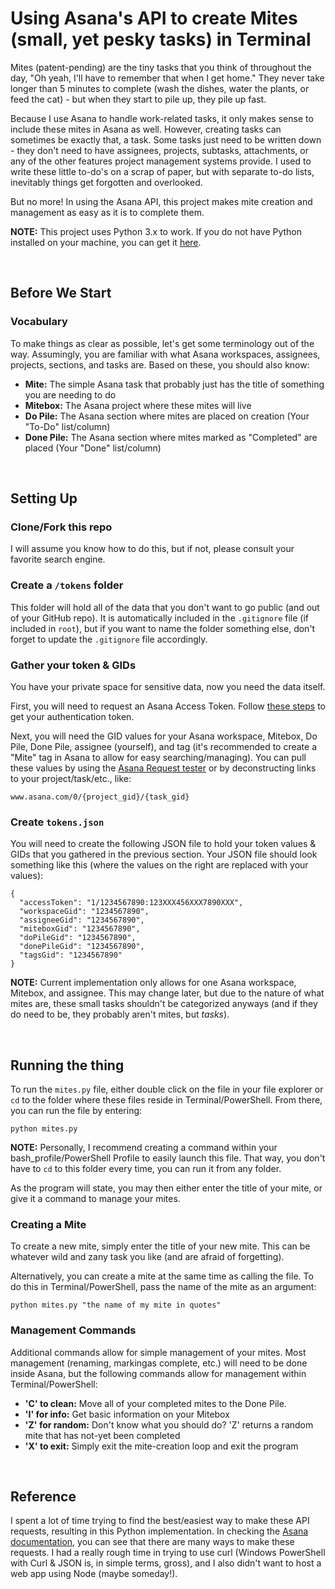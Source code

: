 # Using Asana's API to create Mites (small, yet pesky tasks) in Terminal

Mites (patent-pending) are the tiny tasks that you think of throughout the day, "Oh yeah, I'll have to remember that when I get home." They never take longer than 5 minutes to complete (wash the dishes, water the plants, or feed the cat) - but when they start to pile up, they pile up fast.

Because I use Asana to handle work-related tasks, it only makes sense to include these mites in Asana as well. However, creating tasks can sometimes be exactly that, a task. Some tasks just need to be written down - they don't need to have assignees, projects, subtasks, attachments, or any of the other features project management systems provide. I used to write these little to-do's on a scrap of paper, but with separate to-do lists, inevitably things get forgotten and overlooked.

But no more! In using the Asana API, this project makes mite creation and management as easy as it is to complete them. 

**NOTE:** This project uses Python 3.x to work. If you do not have Python installed on your machine, you can get it [here](https://www.python.org/downloads/).

<br>

## Before We Start

### Vocabulary

To make things as clear as possible, let's get some terminology out of the way. Assumingly, you are familiar with what Asana workspaces, assignees, projects, sections, and tasks are. Based on these, you should also know:

- **Mite:** The simple Asana task that probably just has the title of something you are needing to do
- **Mitebox:** The Asana project where these mites will live
- **Do Pile:** The Asana section where mites are placed on creation (Your "To-Do" list/column)
- **Done Pile:** The Asana section where mites marked as "Completed" are placed (Your "Done" list/column)

<br>

## Setting Up

### Clone/Fork this repo

I will assume you know how to do this, but if not, please consult your favorite search engine.

### Create a `/tokens` folder

This folder will hold all of the data that you don't want to go public (and out of your GitHub repo). It is automatically included in the `.gitignore` file (if included in `root`), but if you want to name the folder something else, don't forget to update the `.gitignore` file accordingly.

### Gather your token & GIDs

You have your private space for sensitive data, now you need the data itself.

First, you will need to request an Asana Access Token. Follow [these steps](https://developers-legacy.asana.com/docs/personal-access-token) to get your authentication token.

Next, you will need the GID values for your Asana workspace, Mitebox, Do Pile, Done Pile, assignee (yourself), and tag (it's recommended to create a "Mite" tag in Asana to allow for easy searching/managing). You can pull these values by using the [Asana Request tester](https://developers.asana.com/reference/createtask) or by deconstructing links to your project/task/etc., like:

```
www.asana.com/0/{project_gid}/{task_gid}
```

### Create `tokens.json`

You will need to create the following JSON file to hold your token values & GIDs that you gathered in the previous section. Your JSON file should look something like this (where the values on the right are replaced with your values):

```
{
  "accessToken": "1/1234567890:123XXX456XXX7890XXX",
  "workspaceGid": "1234567890",
  "assigneeGid": "1234567890",
  "miteboxGid": "1234567890",
  "doPileGid": "1234567890",
  "donePileGid": "1234567890",
  "tagsGid": "1234567890"
}
```

**NOTE:** Current implementation only allows for one Asana workspace, Mitebox, and assignee. This may change later, but due to the nature of what mites are, these small tasks shouldn't be categorized anyways (and if they do need to be, they probably aren't mites, but *tasks*).

<br>

## Running the thing

To run the `mites.py` file, either double click on the file in your file explorer or `cd` to the folder where these files reside in Terminal/PowerShell. From there, you can run the file by entering:

```
python mites.py
```

**NOTE:** Personally, I recommend creating a command within your bash_profile/PowerShell Profile to easily launch this file. That way, you don't have to `cd` to this folder every time, you can run it from any folder.

As the program will state, you may then either enter the title of your mite, or give it a command to manage your mites.

### Creating a Mite

To create a new mite, simply enter the title of your new mite. This can be whatever wild and zany task you like (and are afraid of forgetting).

Alternatively, you can create a mite at the same time as calling the file. To do this in Terminal/PowerShell, pass the name of the mite as an argument:

```
python mites.py "the name of my mite in quotes"
```

### Management Commands

Additional commands allow for simple management of your mites. Most management (renaming, markingas complete, etc.) will need to be done inside Asana, but the following commands allow for management within Terminal/PowerShell:

- **'C' to clean:** Move all of your completed mites to the Done Pile.
- **'I' for info:** Get basic information on your Mitebox
- **'Z' for random:** Don't know what you should do? 'Z' returns a random mite that has not-yet been completed
- **'X' to exit:** Simply exit the mite-creation loop and exit the program

<br>

## Reference

I spent a lot of time trying to find the best/easiest way to make these API requests, resulting in this Python implementation. In checking the [Asana documentation](https://developers.asana.com/reference/createtask), you can see that there are many ways to make these requests. I had a really rough time in trying to use curl (Windows PowerShell with Curl & JSON is, in simple terms, gross), and I also didn't want to host a web app using Node (maybe someday!).
